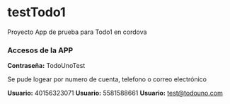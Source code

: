 # testTodo1
Proyecto App de prueba para Todo1 en cordova

### Accesos de la APP ###

**Contraseña:** TodoUnoTest

Se pude logear por numero de cuenta, telefono o correo electrónico

**Usuario:** 40156323071
**Usuario:** 5581588661
**Usuario:** test@todouno.com
